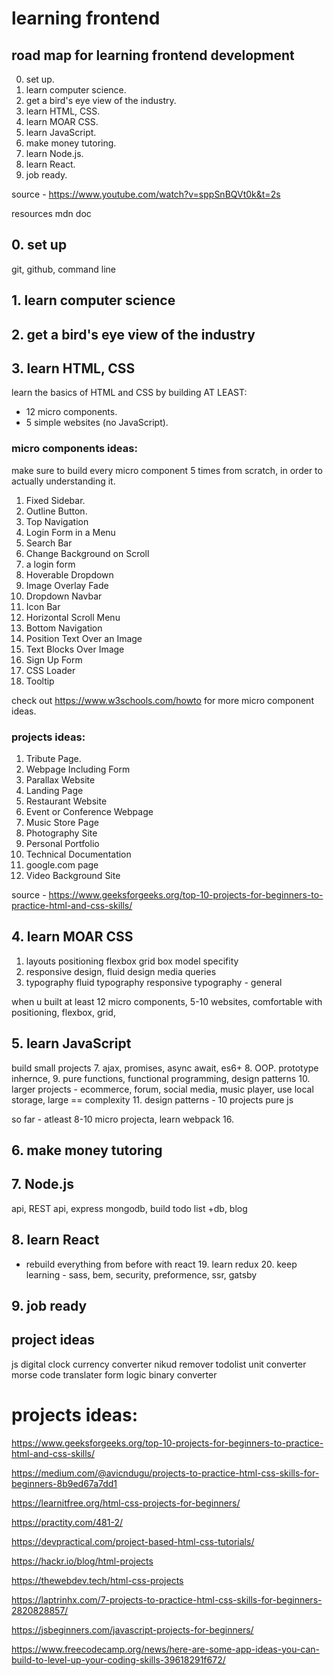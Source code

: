 # learning frontend

## road map for learning frontend development

0. set up.
1. learn computer science.
2. get a bird's eye view of the industry.
3. learn HTML, CSS.
4. learn MOAR CSS.
5. learn JavaScript.
6. make money tutoring.
7. learn Node.js.
8. learn React.
9. job ready.

source - https://www.youtube.com/watch?v=sppSnBQVt0k&t=2s

resources mdn doc

## 0. set up

git, github, command line

## 1. learn computer science

## 2. get a bird's eye view of the industry

## 3. learn HTML, CSS

learn the basics of HTML and CSS by building AT LEAST:

- 12 micro components.
- 5 simple websites (no JavaScript).

### micro components ideas:

make sure to build every micro component 5 times from scratch, in order to actually understanding it.

1. Fixed Sidebar.
2. Outline Button.
3. Top Navigation
4. Login Form in a Menu
5. Search Bar
6. Change Background on Scroll
7. a login form
8. Hoverable Dropdown
9. Image Overlay Fade
10. Dropdown Navbar
11. Icon Bar
12. Horizontal Scroll Menu
13. Bottom Navigation
14. Position Text Over an Image
15. Text Blocks Over Image
16. Sign Up Form
17. CSS Loader
18. Tooltip

check out https://www.w3schools.com/howto for more micro component ideas.

### projects ideas:

1. Tribute Page.
2. Webpage Including Form
3. Parallax Website
4. Landing Page
5. Restaurant Website
6. Event or Conference Webpage
7. Music Store Page
8. Photography Site
9. Personal Portfolio
10. Technical Documentation
11. google.com page
12. Video Background Site

source - https://www.geeksforgeeks.org/top-10-projects-for-beginners-to-practice-html-and-css-skills/

## 4. learn MOAR CSS

1. layouts positioning flexbox grid box model specifity
2. responsive design, fluid design media queries
3. typography fluid typography responsive typography - general

when u built at least 12 micro components, 5-10 websites, comfortable with positioning, flexbox, grid,

## 5. learn JavaScript

build small projects 7. ajax, promises, async await, es6+ 8. OOP. prototype inhernce, 9. pure functions, functional programming, design patterns 10. larger projects - ecommerce, forum, social media, music player, use local storage, large == complexity 11. design patterns - 10 projects pure js

so far - atleast 8-10 micro projecta, learn webpack 16.

## 6. make money tutoring

## 7. Node.js

api, REST api, express mongodb, build todo list +db, blog

## 8. learn React

- rebuild everything from before with react 19. learn redux 20. keep learning - sass, bem, security, preformence, ssr, gatsby

## 9. job ready

## project ideas

js
digital clock
currency converter
nikud remover
todolist
unit converter
morse code translater
form logic
binary converter

# projects ideas:

https://www.geeksforgeeks.org/top-10-projects-for-beginners-to-practice-html-and-css-skills/

https://medium.com/@avicndugu/projects-to-practice-html-css-skills-for-beginners-8b9ed67a7dd1

https://learnitfree.org/html-css-projects-for-beginners/

https://practity.com/481-2/

https://devpractical.com/project-based-html-css-tutorials/

https://hackr.io/blog/html-projects

https://thewebdev.tech/html-css-projects

https://laptrinhx.com/7-projects-to-practice-html-css-skills-for-beginners-2820828857/

https://jsbeginners.com/javascript-projects-for-beginners/

https://www.freecodecamp.org/news/here-are-some-app-ideas-you-can-build-to-level-up-your-coding-skills-39618291f672/